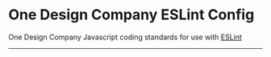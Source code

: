 # One Design Company ESLint Config 
One Design Company Javascript coding standards for use with [ESLint](http://eslint.org)

---